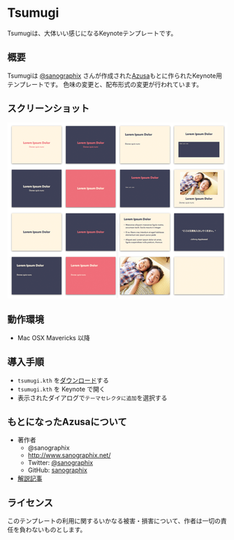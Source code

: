 Tsumugi
=============

Tsumugiは、大体いい感じになるKeynoteテンプレートです。

## 概要

Tsumugiは [@sanographix](https://github.com/sanographix) さんが作成された[Azusa](http://sanographix.github.io/azusa-keynote/)もとに作られたKeynote用テンプレートです。
色味の変更と、配布形式の変更が行われています。

## スクリーンショット

![スクリーンショット](https://raw.githubusercontent.com/akiomik/tsumugi-keynote/master/screenshot.png)

## 動作環境

- Mac OSX Mavericks 以降

## 導入手順

- `tsumugi.kth` を[ダウンロード](https://github.com/akiomik/tsumugi-keynote/raw/master/tsumugi.kth)する
- `tsumugi.kth` を Keynote で開く
- 表示されたダイアログで`テーマセレクタに追加`を選択する

## もとになったAzusaについて

* 著作者
    * @sanographix
    * <http://www.sanographix.net/>
    * Twitter: [@sanographix](https://twitter.com/sanographix)
    * GitHub: [sanographix](https://github.com/sanographix)
* [解説記事](http://memo.sanographix.net/post/82160791768)

## ライセンス

このテンプレートの利用に関するいかなる被害・損害について、作者は一切の責任を負わないものとします。

